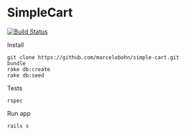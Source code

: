 # SimpleCart

[![Build Status](https://travis-ci.org/marcelobohn/simple-cart.svg?branch=master)](https://travis-ci.org/marcelobohn/simple-cart)

Install

```
git clone https://github.com/marcelobohn/simple-cart.git
bundle
rake db:create
rake db:seed
```

Tests

```
rspec
```

Run app

```
rails s
```

